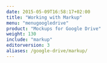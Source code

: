 ```yaml
---
date: 2015-05-09T16:58:17+02:00
title: "Working with Markup"
menu: "menugoogledrive"
product: "Mockups for Google Drive"
weight: 130
include: "markup"
editorversion: 3
aliases: /google-drive/markup/
---
```

